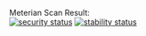 Meterian Scan Result: <br>
[![security status](https://www.meterian.com/badge/gh/roggiedc/RN/security)](https://www.meterian.com/report/gh/roggiedc/RN)
[![stability status](https://www.meterian.com/badge/gh/roggiedc/RN/stability)](https://www.meterian.com/report/gh/roggiedc/RN)